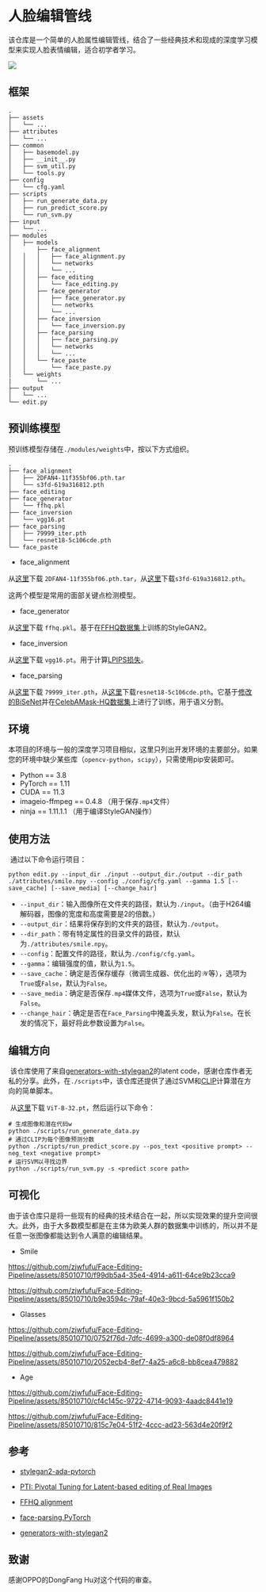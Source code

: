 # 人脸编辑管线

​	该仓库是一个简单的人脸属性编辑管线，结合了一些经典技术和现成的深度学习模型来实现人脸表情编辑，适合初学者学习。

![](./project.png)

## 框架

```
.
├── assets
│   └── ...
├── attributes
│   └── ...
├── common
│   ├── basemodel.py
│   ├── __init__.py
│   ├── svm_util.py
│   └── tools.py
├── config
│   └── cfg.yaml
├── scripts
│   ├── run_generate_data.py
│   ├── run_predict_score.py
│   └── run_svm.py
├── input
│   └── ...
├── modules
│   ├── models
│		├── face_alignment
│   │   │   ├── face_alignment.py
│   │   │   └── networks
│   │   │	└── ...
│   │   ├── face_editing
│   │   │   └── face_editing.py
│   │   ├── face_generator
│   │   │   ├── face_generator.py
│   │   │   └── networks
│   │   │	└── ...
│   │   ├── face_inversion
│   │   │   └── face_inversion.py
│   │   ├── face_parsing
│   │   │   ├── face_parsing.py
│   │   │   └── networks
│   │   │	└── ...
│   │   └── face_paste
│   │       └── face_paste.py
│   └── weights
|       └── ...
├── output
│   └── ...
└── edit.py
```

## 预训练模型

​	预训练模型存储在`./modules/weights`中，按以下方式组织。

```
.
├── face_alignment
│   ├── 2DFAN4-11f355bf06.pth.tar
│   └── s3fd-619a316812.pth
├── face_editing
├── face_generator
│   └── ffhq.pkl
├── face_inversion
│   └── vgg16.pt
├── face_parsing
│   ├── 79999_iter.pth
│   └── resnet18-5c106cde.pth
└── face_paste
```

- face_alignment

从[这里](https://www.adrianbulat.com/downloads/python-fan/2DFAN4-11f355bf06.pth.tar)下载 `2DFAN4-11f355bf06.pth.tar`，从[这里](https://drive.google.com/file/d/1IWqJUTAZCelAZrUzfU38zK_ZM25fK32S/view)下载`s3fd-619a316812.pth`。

这两个模型是常用的面部关键点检测模型。

- face_generator

从[这里](https://nvlabs-fi-cdn.nvidia.com/stylegan2-ada-pytorch/pretrained/)下载 `ffhq.pkl`。基于在[FFHQ数据集](https://github.com/NVlabs/ffhq-dataset)上训练的StyleGAN2。

- face_inversion

从[这里](https://nvlabs-fi-cdn.nvidia.com/stylegan2-ada-pytorch/pretrained/metrics/vgg16.pt)下载 `vgg16.pt`。用于计算[LPIPS损失](https://github.com/richzhang/PerceptualSimilarity)。

- face_parsing

从[这里](https://drive.google.com/file/d/154JgKpzCPW82qINcVieuPH3fZ2e0P812/view)下载 `79999_iter.pth`，从[这里](https://download.pytorch.org/models/resnet18-5c106cde.pth)下载`resnet18-5c106cde.pth`。它基于[修改的BiSeNet](https://github.com/zllrunning/face-parsing.PyTorch?tab=readme-ov-file)并在[CelebAMask-HQ数据集](https://github.com/switchablenorms/CelebAMask-HQ)上进行了训练，用于语义分割。

## 环境

​	本项目的环境与一般的深度学习项目相似，这里只列出开发环境的主要部分。如果您的环境中缺少某些库（`opencv-python`，`scipy`），只需使用pip安装即可。

- Python == 3.8
- PyTorch == 1.11
- CUDA == 11.3 
- imageio-ffmpeg == 0.4.8    （用于保存`.mp4`文件）
- ninja == 1.11.1.1   （用于编译StyleGAN操作）

## 使用方法

​	通过以下命令运行项目：

```
python edit.py --input_dir ./input --output_dir./output --dir_path ./attributes/smile.npy --config ./config/cfg.yaml --gamma 1.5 [--save_cache] [--save_media] [--change_hair] 
```

- `--input_dir`：输入图像所在文件夹的路径，默认为`./input`。（由于H264编解码器，图像的宽度和高度需要是2的倍数。）
- `--output_dir`：结果将保存到的文件夹的路径，默认为`./output`。
- `--dir_path`：带有特定属性的目录文件的路径，默认为`./attributes/smile.npy`。
- `--config`：配置文件的路径，默认为`./config/cfg.yaml`。
- `--gamma`：编辑强度的值，默认为`1.5`。
- `--save_cache`：确定是否保存缓存（微调生成器、优化出的$\mathcal{W}$等），选项为`True`或`False`，默认为`False`。
- `--save_media`：确定是否保存`.mp4`媒体文件，选项为`True`或`False`，默认为`False`。
- `--change_hair`：确定是否在`Face_Parsing`中掩盖头发，默认为`False`。在长发的情况下，最好将此参数设置为`False`。

## 编辑方向

​	该仓库使用了来自[generators-with-stylegan2](https://github.com/a312863063/generators-with-stylegan2/tree/master/latent_direction)的latent code，感谢仓库作者无私的分享。此外，在`./scripts`中，该仓库还提供了通过SVM和[CLIP](https://openai.com/research/clip)计算潜在方向的简单脚本。

​	从[这里](https://openaipublic.azureedge.net/clip/models/40d365715913c9da98579312b702a82c18be219cc2a73407c4526f58eba950af/ViT-B-32.pt)下载 `ViT-B-32.pt`，然后运行以下命令：

```
# 生成图像和潜在代码w
python ./scripts/run_generate_data.py
# 通过CLIP为每个图像预测分数
python ./scripts/run_predict_score.py --pos_text <positive prompt> --neg_text <negative prompt>
# 运行SVM以寻找边界
python ./scripts/run_svm.py -s <predict score path>
```

## 可视化

​	由于该仓库只是将一些现有的经典的技术结合在一起，所以实现效果的提升空间很大。此外，由于大多数模型都是在主体为欧美人群的数据集中训练的，所以并不是任意一张图像都能达到令人满意的编辑结果。

- Smile

https://github.com/zjwfufu/Face-Editing-Pipeline/assets/85010710/f99db5a4-35e4-4914-a611-64ce9b23cca9

https://github.com/zjwfufu/Face-Editing-Pipeline/assets/85010710/b9e3594c-79af-40e3-9bcd-5a5961f150b2

- Glasses

https://github.com/zjwfufu/Face-Editing-Pipeline/assets/85010710/0752f76d-7dfc-4699-a300-de08f0df8964

https://github.com/zjwfufu/Face-Editing-Pipeline/assets/85010710/2052ecb4-8ef7-4a25-a6c8-bb8cea479882

- Age

https://github.com/zjwfufu/Face-Editing-Pipeline/assets/85010710/cf4c145c-9722-4714-9093-4aadc8441e19

https://github.com/zjwfufu/Face-Editing-Pipeline/assets/85010710/815c7e04-51f2-4ccc-ad23-563d4e20f9f2


## 参考

- [stylegan2-ada-pytorch](https://github.com/NVlabs/stylegan2-ada-pytorch)
- [PTI: Pivotal Tuning for Latent-based editing of Real Images](https://github.com/danielroich/PTI)
- [FFHQ alignment](https://github.com/chi0tzp/FFHQFaceAlignment)

- [face-parsing.PyTorch](https://github.com/zllrunning/face-parsing.PyTorch)
- [generators-with-stylegan2](https://github.com/a312863063/generators-with-stylegan2/tree/master)

## 致谢

感谢OPPO的DongFang Hu对这个代码的审查。

